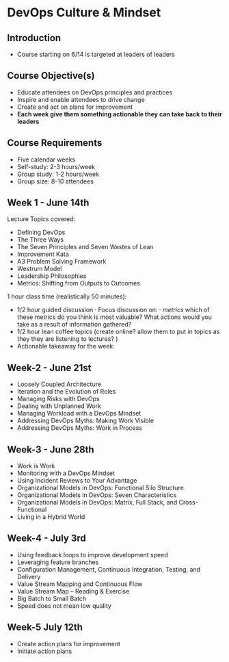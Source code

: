 # DevOps Culture & Mindset

## Introduction

- Course starting on 6/14 is targeted at leaders of leaders

## Course Objective(s)

- Educate attendees on DevOps principles and practices
- Inspire and enable attendees to drive change
- Create and act on plans for improvement 
- **Each week give them something actionable they can take back to their leaders**

## Course Requirements

- Five calendar weeks
- Self-study:  2-3 hours/week
- Group study: 1-2 hours/week
- Group size:  8-10 attendees

## Week 1 - June 14th

Lecture Topics covered:

- Defining DevOps
- The Three Ways
- The Seven Principles and Seven Wastes of Lean
- Improvement Kata
- A3 Problem Solving Framework
- Westrum Model
- Leadership Philosophies
- Metrics:  Shifting from Outputs to Outcomes

1 hour class time (realistically 50 minutes):

- 1/2 hour guided discussion
  · Focus discussion on:
     · *metrics* which of these metrics do you think is most valuable? What actions would you take as a result of information gathered?
- 1/2 hour lean coffee topics (create online? allow them to put in topics as they they are listening to lectures? )
- Actionable takeaway for the week:

## Week-2 - June 21st

- Loosely Coupled Architecture
- Iteration and the Evolution of Roles
- Managing Risks with DevOps
- Dealing with Unplanned Work
- Managing Workload with a DevOps Mindset
- Addressing DevOps Myths:  Making Work Visible
- Addressing DevOps Myths:  Work in Process

## Week-3 - June 28th

- Work is Work
- Monitoring with a DevOps Mindset
- Using Incident Reviews to Your Advantage
- Organizational Models in DevOps:  Functional Silo Structure
- Organizational Models in DevOps:  Seven Characteristics
- Organizational Models in DevOps:  Matrix, Full Stack, and Cross-Functional 
- Living in a Hybrid World

## Week-4 - July 3rd

- Using feedback loops to improve development speed
- Leveraging feature branches
- Configuration Management, Continuous Integration, Testing, and Delivery
- Value Stream Mapping and Continuous Flow
- Value Stream Map – Reading & Exercise
- Big Batch to Small Batch
- Speed does not mean low quality

## Week-5 July 12th

- Create action plans for improvement
- Initiate action plans
